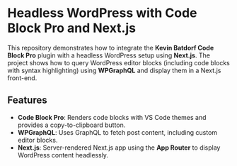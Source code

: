 # Headless WordPress with Code Block Pro and Next.js

This repository demonstrates how to integrate the **Kevin Batdorf Code Block Pro** plugin with a headless WordPress setup using **Next.js**. The project shows how to query WordPress editor blocks (including code blocks with syntax highlighting) using **WPGraphQL** and display them in a Next.js front-end.

## Features

- **Code Block Pro**: Renders code blocks with VS Code themes and provides a copy-to-clipboard button.
- **WPGraphQL**: Uses GraphQL to fetch post content, including custom editor blocks.
- **Next.js**: Server-rendered Next.js app using the **App Router** to display WordPress content headlessly.

